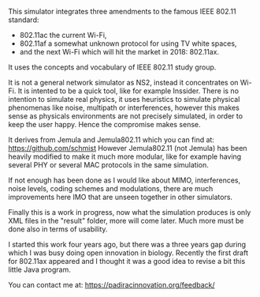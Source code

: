 This simulator integrates three amendments to the famous IEEE 802.11 standard:
* 802.11ac the current Wi-Fi,
* 802.11af a somewhat unknown protocol for using TV white spaces,
* and the next Wi-Fi which will hit the market in 2018: 802.11ax. 

It uses the concepts and vocabulary of IEEE 802.11 study group. 

It is not a general network simulator as NS2, instead it concentrates on Wi-Fi. It is intented to be a quick tool, like for example Inssider.
There is no intention to simulate real physics, it uses heuristics to simulate physical phenomenas like noise, multipath or interferences, however this makes sense as physicals environments are not precisely simulated, in order to keep the user happy. Hence the compromise makes sense.

It derives from Jemula and Jemula802.11 which you can find at: https://github.com/schmist
However Jemula802.11 (not Jemula) has been heavily modified to make it much more modular, like for example having several PHY or several MAC protocols in the same simulation. 

If not enough has been done as I would like about MIMO, interferences, noise levels, coding schemes and modulations, there are much improvements here IMO that are unseen together in other simulators. 

Finally this is a work in progress, now what the simulation produces is only XML files in the "result" folder, more will come later.
Much more must be done also in terms of usability.

I started this work four years ago, but there was a three years gap during which I was busy doing open innovation in biology.
Recently the first draft for 802.11ax appeared and I thought it was a good idea to revise a bit this little Java program.

You can contact me at: https://padiracinnovation.org/feedback/


